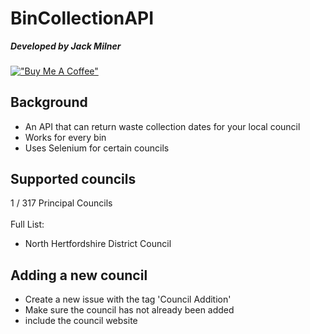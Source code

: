 # BinCollectionAPI
***Developed by Jack Milner***
###
[!["Buy Me A Coffee"](https://www.buymeacoffee.com/assets/img/custom_images/orange_img.png)](https://buymeacoffee.com/jackmilner)
## Background
* An API that can return waste collection dates for your local council
* Works for every bin
* Uses Selenium for certain councils
## Supported councils
1 / 317 Principal Councils
\
\
Full List:
* North Hertfordshire District Council 

## Adding a new council

* Create a new issue with the tag 'Council Addition'
* Make sure the council has not already been added
* include the council website

